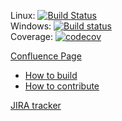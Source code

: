 Linux: [![Build Status](https://travis-ci.org/PrzemyslawDraszkiewicz/CANdevStudio.svg?branch=master)](https://travis-ci.org/PrzemyslawDraszkiewicz/CANdevStudio.svg?branch=master) <br />
Windows: [![Build status](https://ci.appveyor.com/api/projects/status/q0cudbyujn2awp9c?svg=true)](https://ci.appveyor.com/project/PrzemyslawDraszkiewicz/candevstudio)
 <br />
Coverage: [![codecov](https://codecov.io/gh/PrzemyslawDraszkiewicz/CANdevStudio/branch/master/graph/badge.svg)](https://codecov.io/gh/PrzemyslawDraszkiewicz/CANdevStudio)

[Confluence Page](https://at.projects.genivi.org/wiki/display/PROJ/CANdevStudio)<br />
* [How to build](https://at.projects.genivi.org/wiki/display/PROJ/Build+instructions)
* [How to contribute](https://at.projects.genivi.org/wiki/display/PROJ/How+to+contribute) 

[JIRA tracker](https://at.projects.genivi.org/jira/projects/CDS)

